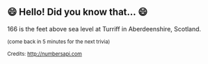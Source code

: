 ## 😄 Hello! Did you know that... 😄
166 is the feet above sea level at Turriff in Aberdeenshire, Scotland.

<sup>(come back in 5 minutes for the next trivia)</sup>


<sup>Credits: http://numbersapi.com</sup>
